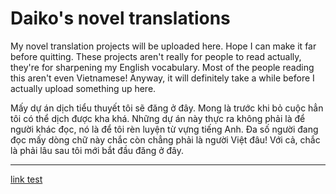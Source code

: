 # Daiko's novel translations

My novel translation projects will be uploaded here. Hope I can make it far before quitting. These projects aren't really for people to read actually, they're for sharpening my English vocabulary. Most of the people reading this aren't even Vietnamese! Anyway, it will definitely take a while before I actually upload something up here.

Mấy dự án dịch tiểu thuyết tôi sẽ đăng ở đây. Mong là trước khi bỏ cuộc hẳn tôi có thể dịch được kha khá. Những dự án này thực ra không phải là để người khác đọc, nó là để tôi rèn luyện từ vựng tiếng Anh. Đa số người đang đọc mấy dòng chữ này chắc còn chẳng phải là người Việt đâu! Với cả, chắc là phải lâu sau tôi mới bắt đầu đăng ở đây.

-------------------------------------------------------------------------------------------------------------------------------------------------------------------------

[link test](https://youtu.be/Z-48u_uWMHY)
